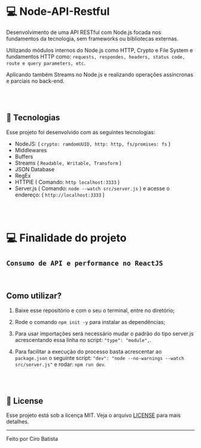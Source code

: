 # 💻 Node-API-Restful

<p>Desenvolvimento de uma API RESTful com Node.js focada nos fundamentos da tecnologia, sem frameworks ou bibliotecas externas.</p>

Utilizando módulos internos do Node.js como HTTP, Crypto e File System e fundamentos HTTP como: `requests, respondes, headers, status code, route e query parameters, etc`.

<p>Aplicando também Streams no Node.js e realizando operações assíncronas e parciais no back-end.</p>

</br></br>

## 🚀 Tecnologias

Esse projeto foi desenvolvido com as seguintes tecnologias:

- NodeJS: ( `crypto: ramdomUUID, http: http, fs/promises: fs` )
- Middlewares
- Buffers
- Streams ( `Readable, Writable, Transform` )
- JSON Database
- RegEx
- HTTPIE ( Comando: `http localhost:3333` )
- Server.js ( Comando: `node --watch src/server.js` ) e acesse o endereço: ( `http://localhost:3333` )

</br></br>

# 💻 Finalidade do projeto

## `Consumo de API e performance no ReactJS`

</br>

## Como utilizar?

1. Baixe esse repositório e com o seu o terminal, entre no diretório;

2. Rode o comando `npm init -y` para instalar as dependências;

3. Para usar importações será necessário mudar o padrão do tipo server.js acrescentando essa linha no script: `"type": "module",`.

4. Para facilitar a execução do processo basta acrescentar ao `package.json` o seguinte script: `"dev": "node --no-warnings --watch src/server.js"` e rodar: `npm run dev`.

</br></br>

## 📝 License

Esse projeto está sob a licença MIT. Veja o arquivo [LICENSE](.github/LICENSE.md) para mais detalhes.

---

Feito por Ciro Batista
